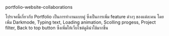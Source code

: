 portfolio-website-collaborations


โปรเจคนี้เกี่ยวกับ Portfolio เป็นการทำงานแบบคู่ ซึ่งเป็นการเพิ่ม feature ต่างๆ ของแต่ละคน โดยเพิ่ม Darkmode, Typing text, Loading animation, Scolling progess, Project filter, Back to top button
ซึ่งเพิ่มให้เว็บไซต์ดูดีน่าใช้มากขึ้น
